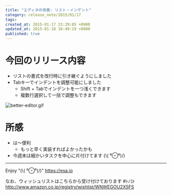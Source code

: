 ```yaml
---
title: "エディタの改善: リスト・インデント"
category: release_note/2015/01/17
tags: 
created_at: 2015-01-17 23:29:05 +0900
updated_at: 2015-01-18 10:49:19 +0900
published: true
---
```


# 今回のリリース内容

- リストの書式を改行時に引き継ぐようにしました
- Tabキーでインデントを調整可能にしました
    - Shift + Tabでインデントを一つ浅くできます
    - 複数行選択して一括で調整もできます

![better-editor.gif](https://img.esa.io/uploads/production/pictures/105/3201/image/56e17d5b879d0afe65e4604d3cfdc452.gif)

# 所感
- は～便利
    - もっと早く実装すればよかったかも
- 今週末は細かいタスクを中心に片付けてます (\\( ⁰⊖⁰)/)

---
Enjoy "(\\( ⁰⊖⁰)/)"
https://esa.io

なお、ウィッシュリストはこちらから受け付けております #ﾄﾉｺﾄ
http://www.amazon.co.jp/registry/wishlist/WNWEGOU2X5FS

